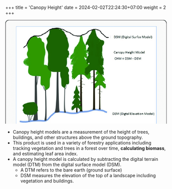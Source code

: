 +++
title = 'Canopy Height'
date = 2024-02-02T22:24:30+07:00
weight = 2
+++



![canopy](canopy.png)
- Canopy height models are a measurement of the height of trees, buildings, and other structures above the ground topography. 
- This product is used in a variety of forestry applications including tracking vegetation and trees in a forest over time, **calculating biomass**, and estimating leaf area index.
- A canopy height model is calculated by subtracting the digital terrain model (DTM) from the digital surface model (DSM). 
    - A DTM refers to the bare earth (ground surface)
    - DSM measures the elevation of the top of a landscape including vegetation and buildings.

